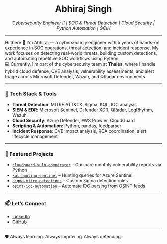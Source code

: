 <h1 align="center">Abhiraj Singh</h1>

<p align="center">
  <em>Cybersecurity Engineer II | SOC & Threat Detection | Cloud Security | Python Automation | GCIH</em>
</p>

---

Hi there 👋 I'm Abhiraj — a cybersecurity engineer with 5 years of hands-on experience in SOC operations, threat detection, and incident response. My work focuses on detecting real-world threats, building custom detections, and automating repetitive SOC workflows using Python.  
💻 Currently, I’m part of the cybersecurity team at **Thales**, where I handle hybrid cloud defense, CVE analysis, vulnerability assessments, and alert triage across Microsoft Defender, Wazuh, and QRadar environments.

---

### 🔧 Tech Stack & Tools

- **Threat Detection**: MITRE ATT&CK, Sigma, KQL, IOC analysis  
- **SIEM & EDR**: Microsoft Sentinel, Defender XDR, QRadar, LogRhythm, Wazuh  
- **Cloud Security**: Azure Defender, AWS Prowler, CloudGuard  
- **Scripting & Automation**: Python, pandas, feedparser  
- **Incident Response**: CVE impact analysis, RCA coordination, alert lifecycle management

---

### 📂 Featured Projects
- [`cloudguard-vuln-comparator`](https://github.com/Cyberta1k/cloudguard-vuln-comparator) – Compare monthly vulnerability reports via Python  
- [`kql-hunting-sentinel`](https://github.com/Cyberta1k/kql-hunting-sentinel) – Hunting queries for Azure Sentinel  
- [`sigma-mitre-detections`](https://github.com/Cyberta1k/sigma-mitre-detections) – Custom Sigma detection rules  
- [`osint-ioc-automation`](https://github.com/Cyberta1k/osint-ioc-automation) – Automate IOC parsing from OSINT feeds  

---

### 📫 Let’s Connect
- [LinkedIn](https://linkedin.com/in/abhiraj-singh-5029341b7)
- [GitHub](https://github.com/Cyberta1k)

---

🛡️ Always learning. Always improving. Always defending.  

